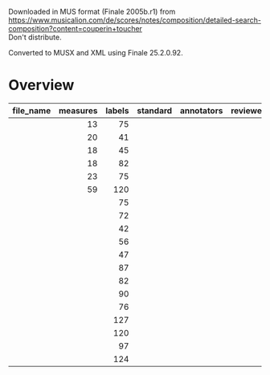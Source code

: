 Downloaded in MUS format (Finale 2005b.r1) from https://www.musicalion.com/de/scores/notes/composition/detailed-search-composition?content=couperin+toucher \
Don't distribute.

Converted to MUSX and XML using Finale 25.2.0.92.

# Overview
|file_name|measures|labels|standard|annotators|reviewers|
|---------|-------:|-----:|--------|----------|---------|
|         |      13|    75|        |          |         |
|         |      20|    41|        |          |         |
|         |      18|    45|        |          |         |
|         |      18|    82|        |          |         |
|         |      23|    75|        |          |         |
|         |      59|   120|        |          |         |
|         |        |    75|        |          |         |
|         |        |    72|        |          |         |
|         |        |    42|        |          |         |
|         |        |    56|        |          |         |
|         |        |    47|        |          |         |
|         |        |    87|        |          |         |
|         |        |    82|        |          |         |
|         |        |    90|        |          |         |
|         |        |    76|        |          |         |
|         |        |   127|        |          |         |
|         |        |   120|        |          |         |
|         |        |    97|        |          |         |
|         |        |   124|        |          |         |
